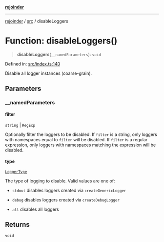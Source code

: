 [**rejoinder**](../../README.md)

***

[rejoinder](../../README.md) / [src](../README.md) / disableLoggers

# Function: disableLoggers()

> **disableLoggers**(`__namedParameters`): `void`

Defined in: [src/index.ts:140](https://github.com/Xunnamius/rejoinder/blob/9296149d58253119677e1f99010c807c5028c30d/src/index.ts#L140)

Disable all logger instances (coarse-grain).

## Parameters

### \_\_namedParameters

#### filter

`string` \| `RegExp`

Optionally filter the loggers to be disabled. If `filter` is a string, only
loggers with namespaces equal to `filter` will be disabled. If `filter` is
a regular expression, only loggers with namespaces matching the expression
will be disabled.

#### type

[`LoggerType`](../internal/enumerations/LoggerType.md)

The type of logging to disable. Valid values are one of:

- `stdout` disables loggers created via `createGenericLogger`

- `debug` disables loggers created via `createDebugLogger`

- `all` disables all loggers

## Returns

`void`
